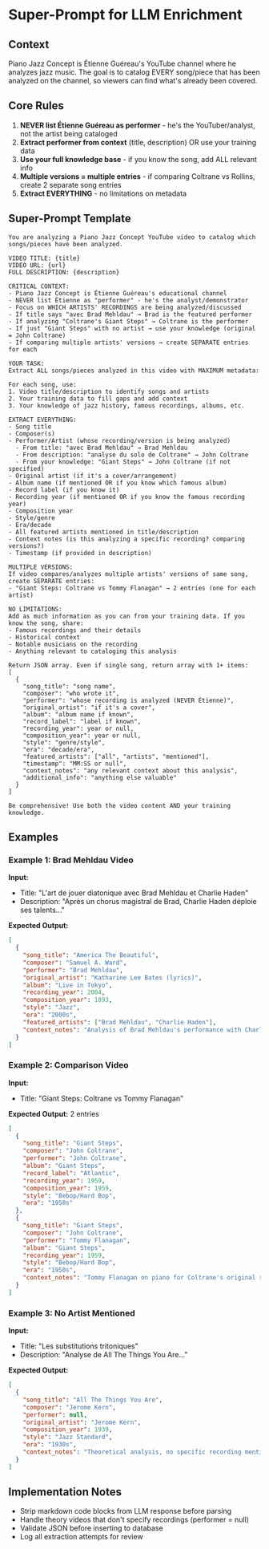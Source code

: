 # Super-Prompt for LLM Enrichment

## Context
Piano Jazz Concept is Étienne Guéreau's YouTube channel where he analyzes jazz music. The goal is to catalog EVERY song/piece that has been analyzed on the channel, so viewers can find what's already been covered.

## Core Rules

1. **NEVER list Étienne Guéreau as performer** - he's the YouTuber/analyst, not the artist being cataloged
2. **Extract performer from context** (title, description) OR use your training data
3. **Use your full knowledge base** - if you know the song, add ALL relevant info
4. **Multiple versions = multiple entries** - if comparing Coltrane vs Rollins, create 2 separate song entries
5. **Extract EVERYTHING** - no limitations on metadata

## Super-Prompt Template

```
You are analyzing a Piano Jazz Concept YouTube video to catalog which songs/pieces have been analyzed.

VIDEO TITLE: {title}
VIDEO URL: {url}
FULL DESCRIPTION: {description}

CRITICAL CONTEXT:
- Piano Jazz Concept is Étienne Guéreau's educational channel
- NEVER list Étienne as "performer" - he's the analyst/demonstrator
- Focus on WHICH ARTISTS' RECORDINGS are being analyzed/discussed
- If title says "avec Brad Mehldau" → Brad is the featured performer
- If analyzing "Coltrane's Giant Steps" → Coltrane is the performer
- If just "Giant Steps" with no artist → use your knowledge (original = John Coltrane)
- If comparing multiple artists' versions → create SEPARATE entries for each

YOUR TASK:
Extract ALL songs/pieces analyzed in this video with MAXIMUM metadata:

For each song, use:
1. Video title/description to identify songs and artists
2. Your training data to fill gaps and add context
3. Your knowledge of jazz history, famous recordings, albums, etc.

EXTRACT EVERYTHING:
- Song title
- Composer(s)
- Performer/Artist (whose recording/version is being analyzed)
  - From title: "avec Brad Mehldau" → Brad Mehldau
  - From description: "analyse du solo de Coltrane" → John Coltrane
  - From your knowledge: "Giant Steps" → John Coltrane (if not specified)
- Original artist (if it's a cover/arrangement)
- Album name (if mentioned OR if you know which famous album)
- Record label (if you know it)
- Recording year (if mentioned OR if you know the famous recording year)
- Composition year
- Style/genre
- Era/decade
- All featured artists mentioned in title/description
- Context notes (is this analyzing a specific recording? comparing versions?)
- Timestamp (if provided in description)

MULTIPLE VERSIONS:
If video compares/analyzes multiple artists' versions of same song, create SEPARATE entries:
- "Giant Steps: Coltrane vs Tommy Flanagan" → 2 entries (one for each artist)

NO LIMITATIONS:
Add as much information as you can from your training data. If you know the song, share:
- Famous recordings and their details
- Historical context
- Notable musicians on the recording
- Anything relevant to cataloging this analysis

Return JSON array. Even if single song, return array with 1+ items:
[
  {
    "song_title": "song name",
    "composer": "who wrote it",
    "performer": "whose recording is analyzed (NEVER Étienne)",
    "original_artist": "if it's a cover",
    "album": "album name if known",
    "record_label": "label if known",
    "recording_year": year or null,
    "composition_year": year or null,
    "style": "genre/style",
    "era": "decade/era",
    "featured_artists": ["all", "artists", "mentioned"],
    "timestamp": "MM:SS or null",
    "context_notes": "any relevant context about this analysis",
    "additional_info": "anything else valuable"
  }
]

Be comprehensive! Use both the video content AND your training knowledge.
```

## Examples

### Example 1: Brad Mehldau Video
**Input:**
- Title: "L'art de jouer diatonique avec Brad Mehldau et Charlie Haden"
- Description: "Après un chorus magistral de Brad, Charlie Haden déploie ses talents..."

**Expected Output:**
```json
[
  {
    "song_title": "America The Beautiful",
    "composer": "Samuel A. Ward",
    "performer": "Brad Mehldau",
    "original_artist": "Katharine Lee Bates (lyrics)",
    "album": "Live in Tokyo",
    "recording_year": 2004,
    "composition_year": 1893,
    "style": "Jazz",
    "era": "2000s",
    "featured_artists": ["Brad Mehldau", "Charlie Haden"],
    "context_notes": "Analysis of Brad Mehldau's performance with Charlie Haden on bass"
  }
]
```

### Example 2: Comparison Video
**Input:**
- Title: "Giant Steps: Coltrane vs Tommy Flanagan"

**Expected Output:** 2 entries
```json
[
  {
    "song_title": "Giant Steps",
    "composer": "John Coltrane",
    "performer": "John Coltrane",
    "album": "Giant Steps",
    "record_label": "Atlantic",
    "recording_year": 1959,
    "composition_year": 1959,
    "style": "Bebop/Hard Bop",
    "era": "1950s"
  },
  {
    "song_title": "Giant Steps",
    "composer": "John Coltrane",
    "performer": "Tommy Flanagan",
    "album": "Giant Steps",
    "recording_year": 1959,
    "style": "Bebop/Hard Bop",
    "era": "1950s",
    "context_notes": "Tommy Flanagan on piano for Coltrane's original recording"
  }
]
```

### Example 3: No Artist Mentioned
**Input:**
- Title: "Les substitutions tritoniques"
- Description: "Analyse de All The Things You Are..."

**Expected Output:**
```json
[
  {
    "song_title": "All The Things You Are",
    "composer": "Jerome Kern",
    "performer": null,
    "original_artist": "Jerome Kern",
    "composition_year": 1939,
    "style": "Jazz Standard",
    "era": "1930s",
    "context_notes": "Theoretical analysis, no specific recording mentioned"
  }
]
```

## Implementation Notes

- Strip markdown code blocks from LLM response before parsing
- Handle theory videos that don't specify recordings (performer = null)
- Validate JSON before inserting to database
- Log all extraction attempts for review